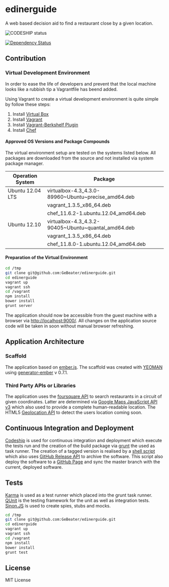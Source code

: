 edinerguide
===========

A web based decision aid to find a restaurant close by a given location.

![CODESHIP status](https://www.codeship.io/projects/ea774840-2784-0131-e141-3a7953958826/status)

[![Dependency Status](https://www.versioneye.com/user/projects/52c9c3e7ec1375d831000095/badge.png)](https://www.versioneye.com/user/projects/52c9c3e7ec1375d831000095)

## Contribution

### Virtual Development Environment

In order to ease the life of developers and prevent that the local machine looks like a rubbish
tip a Vagrantfile has beend added.

Using Vagrant to create a virtual development environment is quite simple by follow these steps:

1. Install [Virtual Box](https://www.virtualbox.org/wiki/Downloads)
2. Install [Vagrant](http://downloads.vagrantup.com/)
3. Install [Vagrant-Berkshelf Plugin](https://github.com/riotgames/vagrant-berkshelf)
4. Install [Chef](http://www.opscode.com/chef/install/)

#### Approved OS Versions and Package Compounds

The virtual environment setup are tested on the systems listed below. All
packages are downloaded from the source and not installed via system package manager.

| Operation System | Package                                             |
| ---------------- | --------------------------------------------------- |
| Ubuntu 12.04 LTS | virtualbox-4.3_4.3.0-89960~Ubuntu~precise_amd64.deb |
|                  | vagrant_1.3.5_x86_64.deb                            |
|                  | chef_11.6.2-1.ubuntu.12.04_amd64.deb                |
| Ubuntu 12.10     | virtualbox-4.3_4.3.2-90405~Ubuntu~quantal_amd64.deb |
|                  | vagrant_1.3.5_x86_64.deb                            |
|                  | chef_11.8.0-1.ubuntu.12.04_amd64.deb                |

#### Preparation of the Virtual Environment

```bash
cd /tmp
git clone git@github.com:GeBeater/edinerguide.git
cd edinerguide
vagrant up
vagrant ssh
cd /vagrant
npm install
bower install
grunt server
```

The application should now be accessible from the guest machine with a browser via
[http://localhost:9000/](http://localhost:9000/). All changes on the application source
code will be taken in soon without manual browser refreshing.

## Application Architecture

### Scaffold

The application based on [ember.js](http://emberjs.com/). The scaffold was created with
[YEOMAN](http://yeoman.io/) using [generator-ember](https://github.com/yeoman/generator-ember)
v 0.7.1.

### Third Party APIs or Libraries

The application uses the [foursquare API](https://developer.foursquare.com/) to search restaurants
in a circuit of given coordinates. Latter are determined via
[Google Maps JavaScript API v3](https://developers.google.com/maps/documentation/javascript/)
which also used to provide a complete human-readable location. The HTML5
[Geolocation API](http://dev.w3.org/geo/api/spec-source.html) to detect the users location coming soon.

## Continuous Integration and Deployment

[Codeship](https://www.codeship.io/) is used for continuous integration and deployment which
execute the tests run and the creation of the build package via [grunt](http://gruntjs.com/)
the used as task runner. The creation of a tagged version is realised by a [shell script](shell-scripts/codeship-deployment.sh)
which also uses [GitHub Release API](http://developer.github.com/v3/repos/releases/) to archive
the software. This script also deploy the software to a [GitHub Page](http://pages.github.com/)
and sync the master branch with the current, deployed software.

## Tests

[Karma](http://karma-runner.github.io/) is used as a test runner which placed into the grunt
task runner. [QUnit](http://qunitjs.com/) is the testing framework for the unit as well as
integration tests. [Sinon.JS](http://sinonjs.org/) is used to create spies, stubs and mocks.

```bash
cd /tmp
git clone git@github.com:GeBeater/edinerguide.git
cd edinerguide
vagrant up
vagrant ssh
cd /vagrant
npm install
bower install
grunt test
```

## License

MIT License

